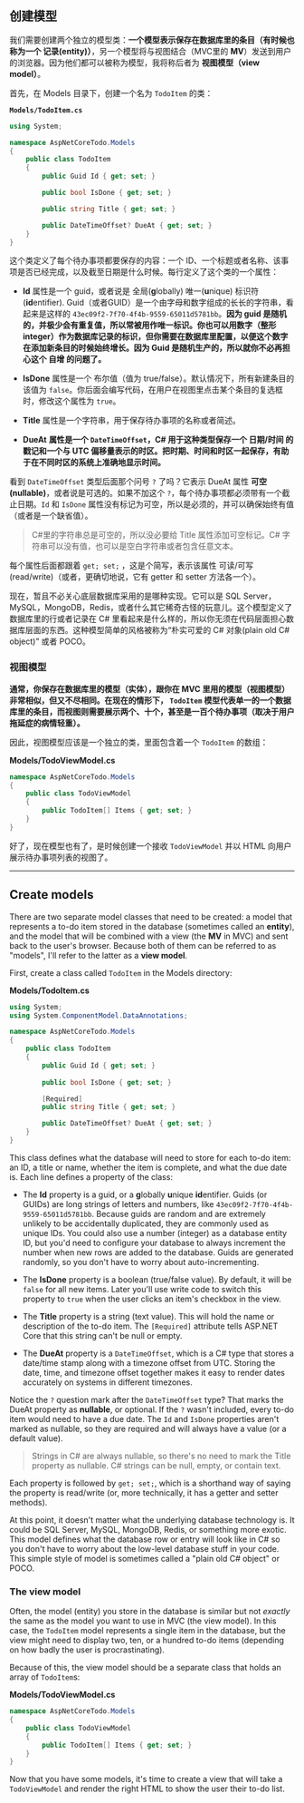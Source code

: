 ## 创建模型

我们需要创建两个独立的模型类：**一个模型表示保存在数据库里的条目（有时候也称为一个 **记录(entity)**）**，另一个模型将与视图结合（MVC里的 **MV**）发送到用户的浏览器。因为他们都可以被称为模型，我将称后者为 **视图模型（view model）**。

首先，在 Models 目录下，创建一个名为 `TodoItem` 的类：

**`Models/TodoItem.cs`**

```csharp
using System;

namespace AspNetCoreTodo.Models
{
    public class TodoItem
    {
        public Guid Id { get; set; }

        public bool IsDone { get; set; }

        public string Title { get; set; }

        public DateTimeOffset? DueAt { get; set; }
    }
}
```

这个类定义了每个待办事项都要保存的内容：一个 ID、一个标题或者名称、该事项是否已经完成，以及截至日期是什么时候。每行定义了这个类的一个属性：

* **Id** 属性是一个 guid，或者说是 全局(**g**lobally) 唯一(**u**nique) 标识符(**id**entifier). Guid（或者GUID）是一个由字母和数字组成的长长的字符串，看起来是这样的 `43ec09f2-7f70-4f4b-9559-65011d5781bb`。**因为 guid 是随机的，并极少会有重复值，所以常被用作唯一标识。你也可以用数字（整形 integer）作为数据库记录的标识，但你需要在数据库里配置，以便这个数字在添加新条目的时候始终增长。因为 Guid 是随机生产的，所以就你不必再担心这个 自增 的问题了。**

* **IsDone** 属性是一个 布尔值（值为 true/false）。默认情况下，所有新建条目的该值为 `false`。你后面会编写代码，在用户在视图里点击某个条目的复选框时，修改这个属性为 `true`。

* **Title** 属性是一个字符串，用于保存待办事项的名称或者简述。

* **DueAt** **属性是一个 `DateTimeOffset`，C# 用于这种类型保存一个 日期/时间 的戳记和一个与 UTC 偏移量表示的时区。把时期、时间和时区一起保存，有助于在不同时区的系统上准确地显示时间。**

看到 `DateTimeOffset` 类型后面那个问号 `?` 了吗？它表示 DueAt 属性 **可空(nullable)**，或者说是可选的。如果不加这个 `?`，每个待办事项都必须带有一个截止日期。`Id` 和 `IsDone` 属性没有标记为可空，所以是必须的，并可以确保始终有值（或者是一个缺省值）。

> C#里的字符串总是可空的，所以没必要给 Title 属性添加可空标记。C# 字符串可以没有值，也可以是空白字符串或者包含任意文本。

每个属性后面都跟着 `get; set;` ，这是个简写，表示该属性 可读/可写(read/write)（或者，更确切地说，它有 getter 和 setter 方法各一个）。

现在，暂且不必关心底层数据库采用的是哪种实现。它可以是 SQL Server，MySQL，MongoDB，Redis，或者什么其它稀奇古怪的玩意儿。这个模型定义了数据库里的行或者记录在 C# 里看起来是什么样的，所以你无须在代码层面担心数据库层面的东西。这种模型简单的风格被称为“朴实可爱的 C# 对象(plain old C# object)” 或者 POCO。

### 视图模型

**通常，你保存在数据库里的模型（实体），跟你在 MVC 里用的模型（视图模型）非常相似，但又不尽相同。在现在的情形下， `TodoItem` 模型代表单一的一个数据库里的条目，而视图则需要展示两个、十个，甚至是一百个待办事项（取决于用户拖延症的病情轻重）。**

因此，视图模型应该是一个独立的类，里面包含着一个 `TodoItem` 的数组：

**Models/TodoViewModel.cs**

```csharp
namespace AspNetCoreTodo.Models
{
    public class TodoViewModel
    {
        public TodoItem[] Items { get; set; }
    }
}
```

好了，现在模型也有了，是时候创建一个接收 `TodoViewModel` 并以 HTML 向用户展示待办事项列表的视图了。

---

## Create models
There are two separate model classes that need to be created: a model that represents a to-do item stored in the database (sometimes called an **entity**), and the model that will be combined with a view (the **MV** in MVC) and sent back to the user's browser. Because both of them can be referred to as "models", I'll refer to the latter as a **view model**.

First, create a class called `TodoItem` in the Models directory:

**Models/TodoItem.cs**

```csharp
using System;
using System.ComponentModel.DataAnnotations;

namespace AspNetCoreTodo.Models
{
    public class TodoItem
    {
        public Guid Id { get; set; }
        
        public bool IsDone { get; set; }

        [Required]
        public string Title { get; set; }

        public DateTimeOffset? DueAt { get; set; }
    }
}
```

This class defines what the database will need to store for each to-do item: an ID, a title or name, whether the item is complete, and what the due date is. Each line defines a property of the class:

* The **Id** property is a guid, or a **g**lobally **u**nique **id**entifier. Guids (or GUIDs) are long strings of letters and numbers, like `43ec09f2-7f70-4f4b-9559-65011d5781bb`. Because guids are random and are extremely unlikely to be accidentally duplicated, they are commonly used as unique IDs. You could also use a number (integer) as a database entity ID, but you'd need to configure your database to always increment the number when new rows are added to the database. Guids are generated randomly, so you don't have to worry about auto-incrementing.

* The **IsDone** property is a boolean (true/false value). By default, it will be `false` for all new items. Later you'll use write code to switch this property to `true` when the user clicks an item's checkbox in the view.

* The **Title** property is a string (text value). This will hold the name or description of the to-do item. The `[Required]` attribute tells ASP.NET Core that this string can't be null or empty.

* The **DueAt** property is a `DateTimeOffset`, which is a C# type that stores a date/time stamp along with a timezone offset from UTC. Storing the date, time, and timezone offset together makes it easy to render dates accurately on systems in different timezones.

Notice the `?` question mark after the `DateTimeOffset` type? That marks the DueAt property as **nullable**, or optional. If the `?` wasn't included, every to-do item would need to have a due date. The `Id` and `IsDone` properties aren't marked as nullable, so they are required and will always have a value (or a default value).

> Strings in C# are always nullable, so there's no need to mark the Title property as nullable. C# strings can be null, empty, or contain text.

Each property is followed by `get; set;`, which is a shorthand way of saying the property is read/write (or, more technically, it has a getter and setter methods).

At this point, it doesn't matter what the underlying database technology is. It could be SQL Server, MySQL, MongoDB, Redis, or something more exotic. This model defines what the database row or entry will look like in C# so you don't have to worry about the low-level database stuff in your code. This simple style of model is sometimes called a "plain old C# object" or POCO.

### The view model

Often, the model (entity) you store in the database is similar but not *exactly* the same as the model you want to use in MVC (the view model). In this case, the `TodoItem` model represents a single item in the database, but the view might need to display two, ten, or a hundred to-do items (depending on how badly the user is procrastinating).

Because of this, the view model should be a separate class that holds an array of `TodoItem`s:

**Models/TodoViewModel.cs**

```csharp
namespace AspNetCoreTodo.Models
{
    public class TodoViewModel
    {
        public TodoItem[] Items { get; set; }
    }
}
```

Now that you have some models, it's time to create a view that will take a `TodoViewModel` and render the right HTML to show the user their to-do list.

